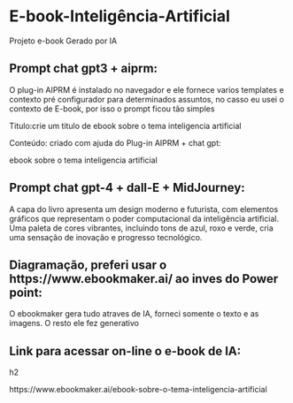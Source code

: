 # E-book-Inteligência-Artificial
Projeto e-book Gerado por IA

<h2>Prompt chat gpt3 + aiprm:</h2>
<p>O plug-in AIPRM é instalado no navegador e ele fornece varios templates e contexto pré configurador para determinados assuntos, no casso eu usei o contexto de E-book, por isso o prompt ficou tão simples</p>
<p>Titulo:crie um titulo de ebook sobre o tema inteligencia artificial</p>
<p>Conteúdo: criado com ajuda do Plug-in AIPRM + chat gpt:</p>
<p>ebook sobre o tema inteligencia artificial</p>

<h2>Prompt chat gpt-4 + dall-E + MidJourney:</h2>
<p>A capa do livro apresenta um design moderno e futurista, com elementos gráficos que representam o poder computacional da inteligência artificial. Uma paleta de cores vibrantes, incluindo tons de azul, roxo e verde, cria uma sensação de inovação e progresso tecnológico.</p>

<h2>Diagramação, preferi usar o https://www.ebookmaker.ai/ ao inves do Power point: </h2>
<p>O ebookmaker gera tudo atraves de IA, forneci somente o texto e as imagens. O resto ele fez generativo</p>
<h2>Link para acessar on-line o e-book de IA:</h2>h2
<p>https://www.ebookmaker.ai/ebook-sobre-o-tema-inteligencia-artificial</p>
